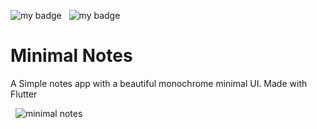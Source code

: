 ![my badge](https://img.shields.io/badge/Made%20with-Flutter-blue?style=for-the-badge&logo=flutter) &nbsp; ![my badge](https://img.shields.io/github/last-commit/Krishak15/MinimalNotes/master?style=for-the-badge)

# Minimal Notes

A Simple notes app with a beautiful monochrome minimal UI. Made with Flutter

&nbsp;
![minimal notes](https://user-images.githubusercontent.com/34805219/208075846-73409b0f-d8c0-498d-9c82-fb2360e094a8.png)
